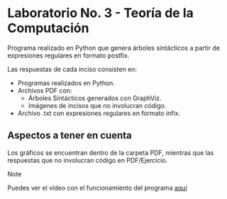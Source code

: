 # Laboratorio No. 3 - Teoría de la Computación

Programa realizado en Python que genera árboles sintácticos a partir de expresiones regulares en formato postfix.

Las respuestas de cada inciso consisten en:

- Programas realizados en Python.
- Archivos PDF con:
  - Árboles Sintácticos generados con GraphViz.
  - Imágenes de incisos que no involucran código.
- Archivo .txt con expresiones regulares en formato infix.

## Aspectos a tener en cuenta

Los gráficos se encuentran dentro de la carpeta PDF, mientras que las respuestas que no involucran código en PDF/Ejercicio.

>[!NOTE]
> Puedes ver el vídeo con el funcionamiento del programa [aquí](https://youtu.be/yRyCYz6noEE)
